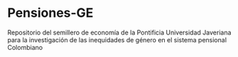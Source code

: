 # Pensiones-GE
Repositorio del semillero de economía de la Pontificia Universidad Javeriana para la investigación de las inequidades de género en el sistema pensional Colombiano 
